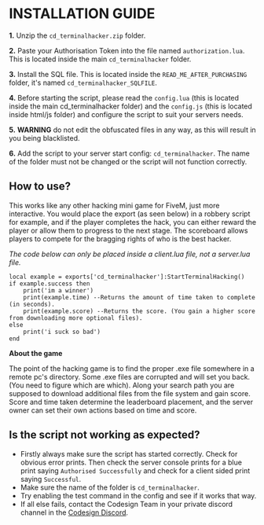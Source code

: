 # INSTALLATION GUIDE
**1.** Unzip the `cd_terminalhacker.zip` folder.

**2.** Paste your Authorisation Token into the file named `authorization.lua`. This is located inside the main `cd_terminalhacker` folder.

**3.** Install the SQL file. This is located inside the `READ_ME_AFTER_PURCHASING` folder, it's named `cd_terminalhacker_SQLFILE`.

 **4.** Before starting the script, please read the `config.lua` (this is located inside the main cd_terminalhacker folder) and the `config.js` (this is located inside html/js folder) and configure the script to suit your servers needs.
 
 **5.** **WARNING** do not edit the obfuscated files in any way, as this will result in you being blacklisted.
 
 **6.** Add the script to your server start config: `cd_terminalhacker`. The name of the folder must not be changed or the script will not function correctly.

## How to use?
This works like any other hacking mini game for FiveM, just more interactive. You would place the export (as seen below) in a robbery script for example, and if the player completes the hack, you can either reward the player or allow them to progress to the next stage. The scoreboard allows players to compete for the bragging rights of who is the best hacker.

*The code below can only be placed inside a client.lua file, not a server.lua file.*
```
local example = exports['cd_terminalhacker']:StartTerminalHacking()
if example.success then
	print('im a winner')
	print(example.time) --Returns the amount of time taken to complete (in seconds).
	print(example.score) --Returns the score. (You gain a higher score from downloading more optional files).
else
	print('i suck so bad')
end
```

**About the game**

The point of the hacking game is to find the proper .exe file somewhere in a remote pc's directory.
Some .exe files are corrupted and will set you back. (You need to figure which are which).
Along your search path you are supposed to download additional files from the file system and gain score.
Score and time taken determine the leaderboard placement, and the server owner can set their own actions based on time and score.

## Is the script not working as expected?
- Firstly always make sure the script has started correctly. Check for obvious error prints. Then check the server console prints for a blue print saying `Authorised Successfully` and check for a client sided print saying `Successful`.
- Make sure the name of the folder is `cd_terminalhacker`.
- Try enabling the test command in the config and see if it works that way.
- If all else fails, contact the Codesign Team in your private discord channel in the [Codesign Discord](https://discord.gg/HmDFGp62Tr).
